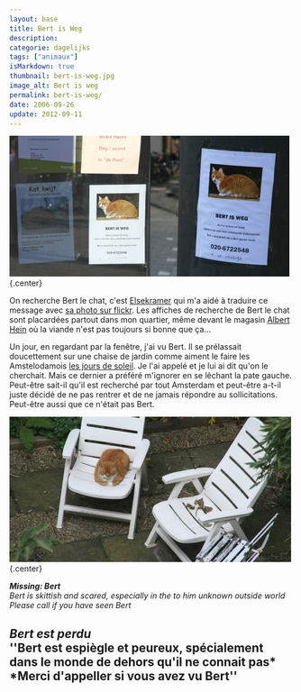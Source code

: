 ```yaml
---
layout: base
title: Bert is Weg
description: 
categorie: dagelijks
tags: ["animaux"]
isMarkdown: true
thumbnail: bert-is-weg.jpg
image_alt: Bert is weg
permalink: bert-is-weg/
date: 2006-09-26
update: 2012-09-11
---
```




![Bert is weg](bert-is-weg.jpg){.center}

On recherche Bert le chat, c'est [Elsekramer](http://flickr.com/photos/elsekramer/) qui m'a aidé à traduire ce message avec [sa photo sur flickr](http://flickr.com/photos/elsekramer/241286032/). Les affiches de recherche de Bert le chat sont placardées partout dans mon quartier, même devant le magasin [Albert Hein](/albert-hein-et-compagnie) où la viande n'est pas toujours si bonne que ça...

Un jour, en regardant par la fenêtre, j'ai vu Bert. Il se prélassait doucettement sur une chaise de jardin comme aiment le faire les Amstelodamois [les jours de soleil](/prendre-le-soleil-autre-solution). Je l'ai appelé et je lui ai dit qu'on le cherchait. Mais ce dernier a préféré m'ignorer en se lêchant la pate gauche. Peut-être sait-il qu'il est recherché par tout Amsterdam et peut-être a-t-il juste décidé de ne pas rentrer et de ne jamais répondre au sollicitations. Peut-être aussi que ce n'était pas Bert.

![Bert is hier](bert-dort.jpg){.center}

***Missing: Bert***   
*Bert is skittish and scared, especially in the to him unknown outside world*  
*Please call if you have seen Bert*

***Bert est perdu***   
''Bert est espiègle et peureux, spécialement dans le monde de dehors qu'il ne connait pas*  
*Merci d'appeller si vous avez vu Bert''
---
